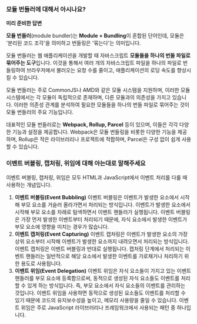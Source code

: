 ### 모듈 번들러에 대해서 아시나요?

**미리 준비한 답변**

**모듈 번들러**(module bundler)는 **Module + Bundling**이 혼합된 단어인데, 모듈은 '분리된 코드 조각'을 의미하고 번들링은 '묶는다'는 의미입니다.

모듈 번들러는 웹 애플리케이션을 개발할 때 자바스크립트 **모듈들을 하나의 번들 파일로 묶어주는 도구**입니다. 이것을 통해서 여러 개의 자바스크립트 파일을 하나의 파일로 번들링하여 브라우저에서 불러오는 요청 수를 줄이고, 애플리케이션의 로딩 속도를 향상시킬 수 있습니다.

모듈 번들러는 주로 CommonJS나 AMD와 같은 모듈 시스템을 지원하며, 이러한 모듈 시스템에서는 각 모듈이 독립적으로 존재하며, 다른 모듈과의 의존성을 가지고 있습니다. 이러한 의존성 관계를 분석하여 필요한 모듈들을 하나의 번들 파일로 묶어주는 것이 모듈 번들러의 주요 기능입니다.

대표적인 모듈 번들러로는 **Webpack, Rollup, Parcel** 등이 있으며, 이들은 각각 다양한 기능과 설정을 제공합니다. Webpack은 모듈 번들링을 비롯한 다양한 기능을 제공하며, Rollup은 작은 라이브러리나 프로젝트에 적합하며, Parcel은 구성 없이 쉽게 사용할 수 있습니다.


### 이벤트 버블링, 캡처링, 위임에 대해 아는대로 말해주세요

이벤트 버블링, 캡처링, 위임은 모두 HTML과 JavaScript에서 이벤트 처리를 다룰 때 사용하는 개념입니다.

1. **이벤트 버블링(Event Bubbling)**
이벤트 버블링은 이벤트가 발생한 요소에서 시작해 부모 요소를 거슬러 올라가면서 처리되는 방식입니다. 이벤트가 발생한 요소에서 시작해 부모 요소를 차례로 탐색하면서 이벤트 핸들러가 실행됩니다. 이벤트 버블링은 가장 먼저 발생한 이벤트부터 처리되기 때문에, 자식 요소에서 발생한 이벤트가 부모 요소에 영향을 미치는 경우가 많습니다.
2. **이벤트 캡처링(Event Capturing)**
이벤트 캡처링은 이벤트가 발생한 요소의 가장 상위 요소부터 시작해 이벤트가 발생한 요소까지 내려오면서 처리되는 방식입니다. 이벤트 캡처링은 이벤트 버블링과 반대로 실행됩니다. 캡처링 단계에서 처리되는 이벤트 핸들러는 일반적으로 해당 요소에서 발생한 이벤트를 가로채거나 처리하기 위한 용도로 사용됩니다.
3. **이벤트 위임(Event Delegation)**
이벤트 위임은 자식 요소들이 가지고 있는 이벤트 핸들러를 부모 요소에 등록함으로써, 동적으로 생성된 자식 요소들도 이벤트를 처리할 수 있게 하는 방식입니다. 즉, 부모 요소에서 자식 요소들의 이벤트를 관리하는 것입니다. 이벤트 위임을 사용하면 동적으로 생성된 요소들도 이벤트를 처리할 수 있기 때문에 코드의 유지보수성을 높이고, 메모리 사용량을 줄일 수 있습니다. 이벤트 위임은 주로 JavaScript 라이브러리나 프레임워크에서 사용되는 패턴 중 하나입니다.
